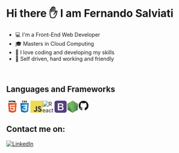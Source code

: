 # Hi there :hand: I am Fernando Salviati

* :computer: I'm a Front-End Web Developer
* :mortar_board: Masters in Cloud Computing
* :rocket: I love coding and developing my skills
* :blue_book: Self driven, hard working and friendly
<br />

## Languages and Frameworks

<img align="left" alt="HTML5" width="32px" src="https://raw.githubusercontent.com/github/explore/80688e429a7d4ef2fca1e82350fe8e3517d3494d/topics/html/html.png" style="max-width:100%;">  
<img align="left" alt="CSS3" width="32px" src="https://raw.githubusercontent.com/github/explore/80688e429a7d4ef2fca1e82350fe8e3517d3494d/topics/css/css.png" style="max-width:100%;">
<img align="left" alt="JavaScript" width="32px" src="https://raw.githubusercontent.com/github/explore/80688e429a7d4ef2fca1e82350fe8e3517d3494d/topics/javascript/javascript.png" style="max-width:100%;">
<img align="left" alt="React" width="32px" src="https://camo.githubusercontent.com/bc573f0860998e86b093910b50116610020ed132/68747470733a2f2f6d69726f2e6d656469756d2e636f6d2f6d61782f313030302f312a5961667537696863314c46755034617a6572416134772e706e67" data-canonical-src="https://miro.medium.com/max/1000/1*Yafu7ihc1LFuP4azerAa4w.png" style="max-width:100%;">
<img align="left" alt="Bootstrap" width="32px" src="https://raw.githubusercontent.com/github/explore/80688e429a7d4ef2fca1e82350fe8e3517d3494d/topics/bootstrap/bootstrap.png" style="max-width:100%;">
<img align="left" alt="Node.js" width="32px" src="https://raw.githubusercontent.com/github/explore/80688e429a7d4ef2fca1e82350fe8e3517d3494d/topics/nodejs/nodejs.png" style="max-width:100%;">
<img align="left" alt="GitHub" width="26px" src="https://raw.githubusercontent.com/github/explore/78df643247d429f6cc873026c0622819ad797942/topics/github/github.png" style="max-width:100%;">
<br />
<br />

## Contact me on:

[![LinkedIn](https://img.shields.io/badge/-LinkedIn-blue?style=flat&logo=linkedin&logoColor=white)](https://www.linkedin.com/in/fernando-salviati/)



